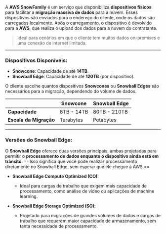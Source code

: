 A **AWS SnowFamily** é um serviço que disponibiliza **dispositivos físicos** para facilitar a **migração massiva de dados** para a nuvem. Esses dispositivos são enviados para o endereço do cliente, onde os dados são carregados localmente. Após o carregamento, o dispositivo é devolvido para a **AWS**, que realiza o upload dos dados para a nuvem do contratante.

> Ideal para cenários em que o cliente tem muitos dados on-premises e uma conexão de internet limitada.

___
### **Dispositivos Disponíveis**:

- **Snowcone**: Capacidade de até **14TB**.
- **Snowball Edge**: Capacidade de até **120TB** (por dispositivo).

O cliente escolhe quantos dispositivos **Snowcones** ou **Snowball Edges** são necessários para a migração, dependendo do volume de dados.

|                        | **Snowcone** | **Snowball Edge** |
| ---------------------- | ------------ | ----------------- |
| **Capacidade**         | 8TB - 14TB   | 80TB - 210TB      |
| **Escala da Migração** | Terabytes    | Petabytes         |
___
### **Versões do Snowball Edge**:

O **Snowball Edge** oferece duas versões principais, ambas projetadas para permitir o **processamento de dados enquanto o dispositivo ainda está em trânsito**. ==Isso significa que você pode realizar processamento diretamente no Snowball Edge, sem esperar que ele chegue à AWS.==

- **Snowball Edge Compute Optimized (CO)**:
    - Ideal para cargas de trabalho que exigem mais capacidade de processamento, como análise de vídeo ou aplicações de machine learning.

- **Snowball Edge Storage Optimized (SO)**:
    - Projetado para migrações de grandes volumes de dados e cargas de trabalho que requerem maior capacidade de armazenamento, sem tanta necessidade de processamento.